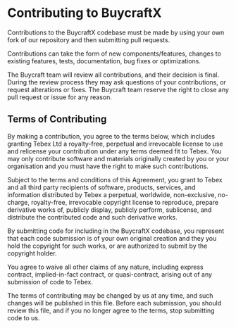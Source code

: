 # Contributing to BuycraftX

Contributions to the BuycraftX codebase must be made by using your own fork of our repository and then submitting pull
requests.

Contributions can take the form of new components/features, changes to existing features, tests, documentation, bug
fixes or optimizations.

The Buycraft team will review all contributions, and their decision is final. During the review process they may ask
questions of your contributions, or request alterations or fixes. The Buycraft team reserve the right to close any pull
request or issue for any reason.

## Terms of Contributing

By making a contribution, you agree to the terms below, which includes granting Tebex Ltd a royalty-free, perpetual and
irrevocable license to use and relicense your contribution under any terms deemed fit to Tebex. You may only contribute
software and materials originally created by you or your organisation and you must have the right to make such
contributions.

Subject to the terms and conditions of this Agreement, you grant to Tebex and all third party recipients of software,
products, services, and information distributed by Tebex a perpetual, worldwide, non-exclusive, no-charge, royalty-free,
irrevocable copyright license to reproduce, prepare derivative works of, publicly display, publicly perform, sublicense,
and distribute the contributed code and such derivative works.

By submitting code for including in the BuycraftX codebase, you represent that each code submission is of your own
original creation and they you hold the copyright for such works, or are authorized to submit by the copyright holder.

You agree to waive all other claims of any nature, including express contract, implied-in-fact contract, or
quasi-contract, arising out of any submission of code to Tebex.

The terms of contributing may be changed by us at any time, and such changes will be published in this file. Before each
submission, you should review this file, and if you no longer agree to the terms, stop submitting code to us.